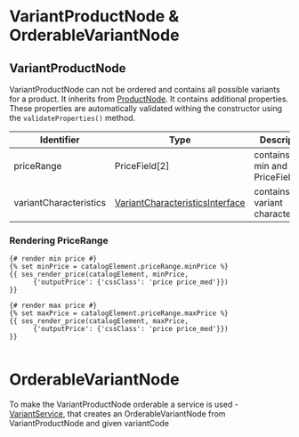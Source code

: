 #  VariantProductNode & OrderableVariantNode 

## VariantProductNode

VariantProductNode can not be ordered and contains all possible variants for a product. It inherits from [ProductNode](23560315.html). It contains additional properties. These properties are automatically validated withing the constructor using the `validateProperties()` method.

| Identifier             | Type                                                                          | Description                          |
| ---------------------- | ----------------------------------------------------------------------------- | ------------------------------------ |
| priceRange             | PriceField\[2\]                                                               | contains the min and max PriceField  |
| variantCharacteristics | [VariantCharacteristicsInterface](SimpleVariantCharacteristics_23560236.html) | contains all variant characteristics |

### Rendering PriceRange

``` 
{# render min price #}
{% set minPrice = catalogElement.priceRange.minPrice %}
{{ ses_render_price(catalogElement, minPrice,
      {'outputPrice': {'cssClass': 'price price_med'}})
}}

{# render max price #}
{% set maxPrice = catalogElement.priceRange.maxPrice %}
{{ ses_render_price(catalogElement, maxPrice,
      {'outputPrice': {'cssClass': 'price price_med'}})
}}
 
```

# OrderableVariantNode

To make the VariantProductNode orderable a service is used - [VariantService](Variant-Services_23560238.html), that creates an OrderableVariantNode from VariantProductNode and given variantCode
